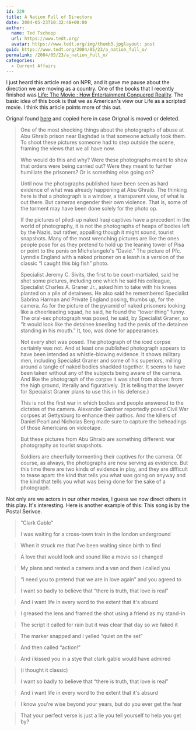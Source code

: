 ```yaml
---
id: 229
title: A Nation Full of Directors
date: 2004-05-23T10:32:48+00:00
author:
  name: Ted Tschopp
  url: https://www.tedt.org/
  avatar: https://www.tedt.org/img/thumb3.jpglayout: post
guid: https://www.tedt.org/2004/05/23/a_nation_full_o/
permalink: /2004/05/23/a_nation_full_o/
categories:
  - Current Affairs
---
```

I just heard this article read on NPR, and it gave me pause about the direction we are moving as a country. One of the books that I recently finished was <a HREF="http://www.amazon.com/exec/obidos/tg/detail/-/0375706534/tedt0c-20/">Life: The Movie : How Entertainment Conquered Reality</a>. The basic idea of this book is that we as American's view our Life as a scripted movie. I think this article points more of this out. 

Orignal found <A HREF="http://www.nytimes.com/2004/05/20/arts/design/20NOTE.html">here</a> and copied here in case Orignal is moved or deleted.

> One of the most shocking things about the photographs of abuse at Abu Ghraib prison near Baghdad is that someone actually took them. To shoot these pictures someone had to step outside the scene, framing the views that we all have now.
> 
> Who would do this and why? Were these photographs meant to show that orders were being carried out? Were they meant to further humiliate the prisoners? Or is something else going on?
> 
> Until now the photographs published have been seen as hard evidence of what was already happening at Abu Ghraib. The thinking here is that a photograph is a window, a transparent view, of what is out there. But cameras engender their own violence. That is, some of the torment may have been done solely for the photo op. 
> 
> If the pictures of piled-up naked Iraqi captives have a precedent in the world of photography, it is not the photographs of heaps of bodies left by the Nazis, but rather, appalling though it might sound, tourist snapshots. Many of the most wrenching pictures are like the ones people pose for as they pretend to hold up the leaning tower of Pisa or point to the penis on Michelangelo's &#8220;David.&#8221; The picture of Pfc. Lynndie England with a naked prisoner on a leash is a version of the classic &#8220;I caught this big fish&#8221; photo.
> 
> Specialist Jeremy C. Sivits, the first to be court-martialed, said he shot some pictures, including one which he said his colleague, Specialist Charles A. Graner Jr., asked him to take with his knees planted on a pile of detainees. He also said he remembered Specialist Sabrina Harman and Private England posing, thumbs up, for the camera. As for the picture of the pyramid of naked prisoners looking like a cheerleading squad, he said, he found the &#8220;tower thing&#8221; funny. The oral-sex photograph was posed, he said, by Specialist Graner, so &#8220;it would look like the detainee kneeling had the penis of the detainee standing in his mouth.&#8221; It, too, was done for appearances. 
> 
> Not every shot was posed. The photograph of the iced corpse certainly was not. And at least one published photograph appears to have been intended as whistle-blowing evidence. It shows military men, including Specialist Graner and some of his superiors, milling around a tangle of naked bodies shackled together. It seems to have been taken without any of the subjects being aware of the camera. And like the photograph of the corpse it was shot from above: from the high ground, literally and figuratively. (It is telling that the lawyer for Specialist Graner plans to use this in his defense.)
> 
> This is not the first war in which bodies and people answered to the dictates of the camera. Alexander Gardner reportedly posed Civil War corpses at Gettysburg to enhance their pathos. And the killers of Daniel Pearl and Nicholas Berg made sure to capture the beheadings of those Americans on videotape.
> 
> But these pictures from Abu Ghraib are something different: war photography as tourist snapshots. 
> 
> Soldiers are cheerfully tormenting their captives for the camera. Of course, as always, the photographs are now serving as evidence. But this time there are two kinds of evidence in play, and they are difficult to tease apart: the kind that tells you what was going on anyway and the kind that tells you what was being done for the sake of a photograph. 

Not only are we actors in our other movies, I guess we now direct others in this play. It's interesting. Here is another example of this: This song is by the Postal Serivce. 

> &#8220;Clark Gable&#8221;
> 
> I was waiting for a cross-town train in the london underground
  
> When it struck me that i've been waiting since birth to find
  
> A love that would look and sound like a movie so i changed
  
> My plans and rented a camera and a van and then i called you
  
> &#8220;i need you to pretend that we are in love again&#8221; and you agreed to
> 
> I want so badly to believe that &#8220;there is truth, that love is real&#8221;
  
> And i want life in every word to the extent that it's absurd
  
> I greased the lens and framed the shot using a friend as my stand-in
  
> The script it called for rain but it was clear that day so we faked it
  
> The marker snapped and i yelled &#8220;quiet on the set&#8221;
  
> And then called &#8220;action!&#8221;
  
> And i kissed you in a stye that clark gable would have admired
  
> (i thought it classic)
> 
> I want so badly to believe that &#8220;there is truth, that love is real&#8221;
  
> And i want life in every word to the extent that it's absurd
  
> I know you're wise beyond your years, but do you ever get the fear
  
> That your perfect verse is just a lie you tell yourself to help you get by?